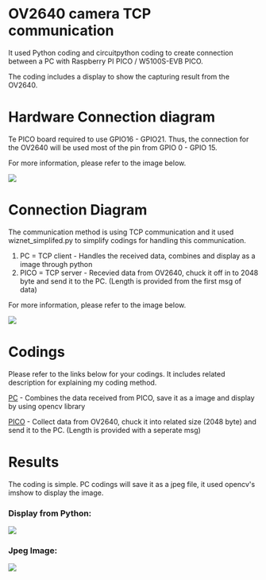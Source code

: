 # OV2640 camera TCP communication
It used Python coding and circuitpython coding to create connection between a PC with Raspberry PI PICO / W5100S-EVB PICO.

The coding includes a display to show the capturing result from the OV2640.

# Hardware Connection diagram
Te PICO board required to use GPIO16 - GPIO21. Thus, the connection for the OV2640 will be used most of the pin from GPIO 0 - GPIO 15.

For more information, please refer to the image below.

![][link-hardware]

# Connection Diagram
The communication method is using TCP communication and it used wiznet_simplifed.py to simplify codings for handling this communication.

1. PC = TCP client - Handles the received data, combines and display as a image through python
2. PICO = TCP server - Recevied data from OV2640, chuck it off in to 2048 byte and send it to the PC. (Length is provided from the first msg of data)

For more information, please refer to the image below.

![][link-connection]

# Codings
Please refer to the links below for your codings. It includes related description for explaining my coding method.

[PC][link-PC_code] - Combines the data received from PICO, save it as a image and display by using opencv library

[PICO][link-PICO] - Collect data from OV2640, chuck it into related size (2048 byte) and send it to the PC. (Length is provided with a seperate msg)

# Results
The coding is simple. PC codings will save it as a jpeg file, it used opencv's imshow to display the image.

### Display from Python:
![][link-display result]

### Jpeg Image:
![][link-jpeg]


[link-hardware]: https://github.com/ronpang/WIZnet-HK_Ron/blob/main/camera/OV2640%20connection%20diagram.PNG
[link-connection]: https://github.com/ronpang/WIZnet-HK_Ron/blob/main/camera/camera%20network%20connection.PNG
[link-PC_code]: https://github.com/ronpang/WIZnet-HK_Ron/blob/main/camera/camera%20display%20on%20PC.py
[link-PICO]: https://github.com/ronpang/WIZnet-HK_Ron/blob/main/camera/ov2640%20pico%20tcp%20test.py
[link-display result]: https://github.com/ronpang/WIZnet-HK_Ron/blob/main/camera/camera%20display%20result.PNG
[link-jpeg]: https://github.com/ronpang/WIZnet-HK_Ron/blob/main/camera/Testing.jpg
